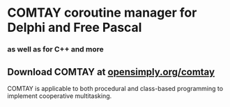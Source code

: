 # COMTAY coroutine manager for Delphi and Free Pascal
### as well as for C++ and more

## Download COMTAY at [opensimply.org/comtay](https://opensimply.org/comtay/) 

COMTAY is applicable to both procedural and class-based programming to implement cooperative multitasking. 
